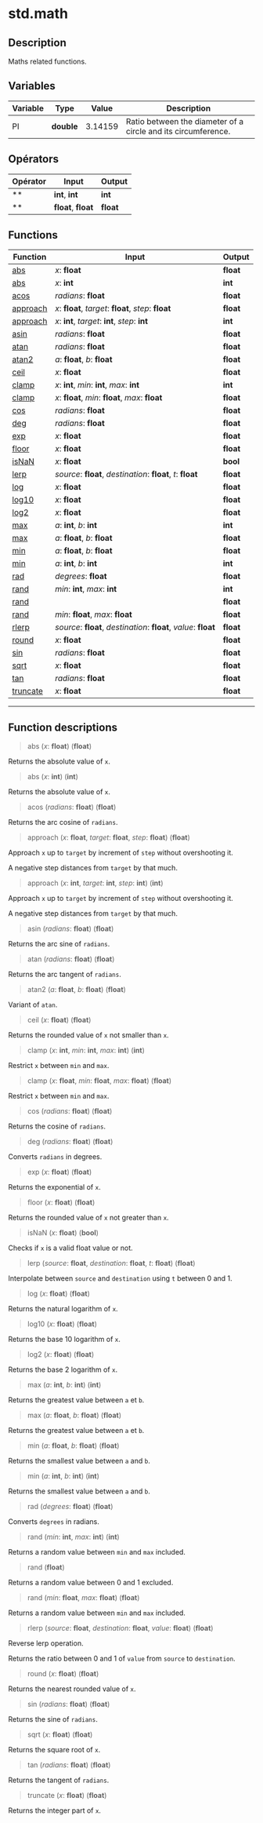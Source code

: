 # std.math

## Description
Maths related functions.
## Variables
|Variable|Type|Value|Description|
|-|-|-|-|
|PI|**double**|3.14159|Ratio between the diameter of a circle and its circumference.|
## Opérators
|Opérator|Input|Output|
|-|-|-|
|**|**int**, **int**|**int**|
|**|**float**, **float**|**float**|
## Functions
|Function|Input|Output|
|-|-|-|
|[abs](#func_0)|*x*: **float**|**float**|
|[abs](#func_1)|*x*: **int**|**int**|
|[acos](#func_2)|*radians*: **float**|**float**|
|[approach](#func_3)|*x*: **float**, *target*: **float**, *step*: **float**|**float**|
|[approach](#func_4)|*x*: **int**, *target*: **int**, *step*: **int**|**int**|
|[asin](#func_5)|*radians*: **float**|**float**|
|[atan](#func_6)|*radians*: **float**|**float**|
|[atan2](#func_7)|*a*: **float**, *b*: **float**|**float**|
|[ceil](#func_8)|*x*: **float**|**float**|
|[clamp](#func_9)|*x*: **int**, *min*: **int**, *max*: **int**|**int**|
|[clamp](#func_10)|*x*: **float**, *min*: **float**, *max*: **float**|**float**|
|[cos](#func_11)|*radians*: **float**|**float**|
|[deg](#func_12)|*radians*: **float**|**float**|
|[exp](#func_13)|*x*: **float**|**float**|
|[floor](#func_14)|*x*: **float**|**float**|
|[isNaN](#func_15)|*x*: **float**|**bool**|
|[lerp](#func_16)|*source*: **float**, *destination*: **float**, *t*: **float**|**float**|
|[log](#func_17)|*x*: **float**|**float**|
|[log10](#func_18)|*x*: **float**|**float**|
|[log2](#func_19)|*x*: **float**|**float**|
|[max](#func_20)|*a*: **int**, *b*: **int**|**int**|
|[max](#func_21)|*a*: **float**, *b*: **float**|**float**|
|[min](#func_22)|*a*: **float**, *b*: **float**|**float**|
|[min](#func_23)|*a*: **int**, *b*: **int**|**int**|
|[rad](#func_24)|*degrees*: **float**|**float**|
|[rand](#func_25)|*min*: **int**, *max*: **int**|**int**|
|[rand](#func_26)||**float**|
|[rand](#func_27)|*min*: **float**, *max*: **float**|**float**|
|[rlerp](#func_28)|*source*: **float**, *destination*: **float**, *value*: **float**|**float**|
|[round](#func_29)|*x*: **float**|**float**|
|[sin](#func_30)|*radians*: **float**|**float**|
|[sqrt](#func_31)|*x*: **float**|**float**|
|[tan](#func_32)|*radians*: **float**|**float**|
|[truncate](#func_33)|*x*: **float**|**float**|


***
## Function descriptions

<a id="func_0"></a>
> abs (*x*: **float**) (**float**)

Returns the absolute value of `x`.

<a id="func_1"></a>
> abs (*x*: **int**) (**int**)

Returns the absolute value of `x`.

<a id="func_2"></a>
> acos (*radians*: **float**) (**float**)

Returns the arc cosine of `radians`.

<a id="func_3"></a>
> approach (*x*: **float**, *target*: **float**, *step*: **float**) (**float**)

Approach `x` up to `target` by increment of `step` without overshooting it.

A negative step distances from `target` by that much.

<a id="func_4"></a>
> approach (*x*: **int**, *target*: **int**, *step*: **int**) (**int**)

Approach `x` up to `target` by increment of `step` without overshooting it.

A negative step distances from `target` by that much.

<a id="func_5"></a>
> asin (*radians*: **float**) (**float**)

Returns the arc sine of `radians`.

<a id="func_6"></a>
> atan (*radians*: **float**) (**float**)

Returns the arc tangent of `radians`.

<a id="func_7"></a>
> atan2 (*a*: **float**, *b*: **float**) (**float**)

Variant of `atan`.

<a id="func_8"></a>
> ceil (*x*: **float**) (**float**)

Returns the rounded value of `x` not smaller than `x`.

<a id="func_9"></a>
> clamp (*x*: **int**, *min*: **int**, *max*: **int**) (**int**)

Restrict `x` between `min` and `max`.

<a id="func_10"></a>
> clamp (*x*: **float**, *min*: **float**, *max*: **float**) (**float**)

Restrict `x` between `min` and `max`.

<a id="func_11"></a>
> cos (*radians*: **float**) (**float**)

Returns the cosine of `radians`.

<a id="func_12"></a>
> deg (*radians*: **float**) (**float**)

Converts `radians` in degrees.

<a id="func_13"></a>
> exp (*x*: **float**) (**float**)

Returns the exponential of `x`.

<a id="func_14"></a>
> floor (*x*: **float**) (**float**)

Returns the rounded value of `x` not greater than `x`.

<a id="func_15"></a>
> isNaN (*x*: **float**) (**bool**)

Checks if `x` is a valid float value or not.

<a id="func_16"></a>
> lerp (*source*: **float**, *destination*: **float**, *t*: **float**) (**float**)

Interpolate between `source` and `destination` using `t` between 0 and 1.

<a id="func_17"></a>
> log (*x*: **float**) (**float**)

Returns the natural logarithm of `x`.

<a id="func_18"></a>
> log10 (*x*: **float**) (**float**)

Returns the base 10 logarithm of `x`.

<a id="func_19"></a>
> log2 (*x*: **float**) (**float**)

Returns the base 2 logarithm of `x`.

<a id="func_20"></a>
> max (*a*: **int**, *b*: **int**) (**int**)

Returns the greatest value between `a` et `b`.

<a id="func_21"></a>
> max (*a*: **float**, *b*: **float**) (**float**)

Returns the greatest value between `a` et `b`.

<a id="func_22"></a>
> min (*a*: **float**, *b*: **float**) (**float**)

Returns the smallest value between `a` and `b`.

<a id="func_23"></a>
> min (*a*: **int**, *b*: **int**) (**int**)

Returns the smallest value between `a` and `b`.

<a id="func_24"></a>
> rad (*degrees*: **float**) (**float**)

Converts `degrees` in radians.

<a id="func_25"></a>
> rand (*min*: **int**, *max*: **int**) (**int**)

Returns a random value between `min` and `max` included.

<a id="func_26"></a>
> rand (**float**)

Returns a random value between 0 and 1 excluded.

<a id="func_27"></a>
> rand (*min*: **float**, *max*: **float**) (**float**)

Returns a random value between `min` and `max` included.

<a id="func_28"></a>
> rlerp (*source*: **float**, *destination*: **float**, *value*: **float**) (**float**)

Reverse lerp operation.

Returns the ratio between 0 and 1 of `value` from `source` to `destination`.

<a id="func_29"></a>
> round (*x*: **float**) (**float**)

Returns the nearest rounded value of `x`.

<a id="func_30"></a>
> sin (*radians*: **float**) (**float**)

Returns the sine of `radians`.

<a id="func_31"></a>
> sqrt (*x*: **float**) (**float**)

Returns the square root of `x`.

<a id="func_32"></a>
> tan (*radians*: **float**) (**float**)

Returns the tangent of `radians`.

<a id="func_33"></a>
> truncate (*x*: **float**) (**float**)

Returns the integer part of `x`.

